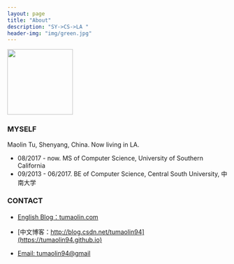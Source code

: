 ```yaml
---
layout: page
title: "About"
description: "SY->CS->LA "
header-img: "img/green.jpg"
---
```


<img width="150" height="150" src="https://raw.githubusercontent.com/tumaolin94/tumaolin94.github.io/master/img/tu2.jpg"/>



### MYSELF

Maolin Tu, Shenyang, China. Now living in LA. 

- 08/2017 - now. MS of Computer Science, University of Southern California 
- 09/2013 - 06/2017. BE of Computer Science, Central South University, 中南大学 



### CONTACT

- [English Blog：tumaolin.com](https://tumaolin.com)

- [中文博客：http://blog.csdn.net/tumaolin94](https://tumaolin94.github.io)

- [Email: tumaolin94@gmail](tumaolin94@gmail.com)
